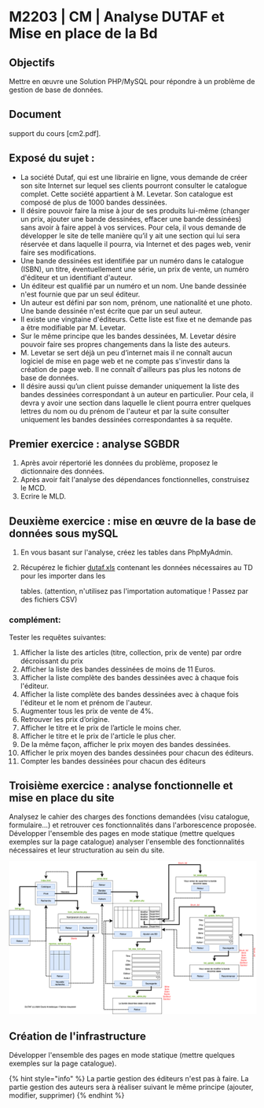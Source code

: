 # M2203 \| CM \| Analyse DUTAF et Mise en place de la Bd

## Objectifs

Mettre en œuvre une Solution PHP/MySQL pour répondre à un problème de gestion de base de données.

## Document

support du cours \[cm2.pdf\].

## Exposé du sujet :

* La société Dutaf, qui est une librairie en ligne, vous demande de créer son site Internet sur lequel ses clients pourront consulter le catalogue complet. Cette société appartient à M. Levetar. Son catalogue est composé de plus de 1000 bandes dessinées.
* II désire pouvoir faire la mise à jour de ses produits lui-même \(changer un prix, ajouter une bande dessinées, effacer une bande dessinées\) sans avoir à faire appel à vos services. Pour cela, il vous demande de développer le site de telle manière qu’il y ait une section qui lui sera réservée et dans laquelle il pourra, via Internet et des pages web, venir faire ses modifications.
* Une bande dessinées est identifiée par un numéro dans le catalogue \(ISBN\), un titre, éventuellement une série, un prix de vente, un numéro d'éditeur et un identifiant d'auteur.
* Un éditeur est qualifié par un numéro et un nom. Une bande dessinée n'est fournie que par un seul éditeur.
* Un auteur est défini par son nom, prénom, une nationalité et une photo. Une bande dessinée n'est écrite que par un seul auteur.
* II existe une vingtaine d'éditeurs. Cette liste est fixe et ne demande pas a être modifiable par M. Levetar.
* Sur le même principe que les bandes dessinées, M. Levetar désire pouvoir faire ses propres changements dans la liste des auteurs.
* M. Levetar se sert déjà un peu d’internet mais il ne connaît aucun logiciel de mise en page web et ne compte pas s'investir dans la création de page web. II ne connaît d'ailleurs pas plus les notons de base de données.
* II désire aussi qu’un client puisse demander uniquement la liste des bandes dessinées  correspondant à un auteur en particulier. Pour cela, il devra y avoir une section dans laquelle le client pourra entrer quelques lettres du nom ou du prénom de l'auteur et par la suite consulter uniquement les bandes dessinées correspondantes à sa requête.

## Premier exercice : analyse SGBDR

1. Après avoir répertorié les données du problème, proposez le dictionnaire des données.
2. Après avoir fait l'analyse des dépendances fonctionnelles, construisez le MCD.
3. Ecrire le MLD.

## Deuxième exercice : mise en œuvre de la base de données sous mySQL

1. En vous basant sur l'analyse, créez les tables dans PhpMyAdmin.
2. Récupérez le fichier [dutaf.xls](https://github.com/Dannebicque/dutafguide/tree/fbeb4cdebb2ab1a9902dc9e3b2f9761508d8dcd0/dutaf.xls) contenant les données nécessaires au TD pour les importer dans les

   tables. \(attention, n'utilisez pas l'importation automatique ! Passez par des fichiers CSV\)

### complément:

Tester les requêtes suivantes: 

1. Afficher la liste des articles \(titre, collection, prix de vente\) par ordre décroissant du prix
2. Afficher la liste des bandes dessinées de moins de 11 Euros. 
3. Afficher la liste complète des bandes dessinées avec à chaque fois l'éditeur.
4. Afficher la liste complète des bandes dessinées avec à chaque fois l'éditeur et le nom et prénom de l'auteur.
5. Augmenter tous les prix de vente de 4%. 
6. Retrouver les prix d’origine.
7. Afficher le titre et le prix de l’article le moins cher. 
8. Afficher le titre et le prix de l'article le plus cher. 
9. De la même façon, afficher le prix moyen des bandes dessinées. 
10. Afficher le prix moyen des bandes dessinées pour chacun des éditeurs. 
11. Compter les bandes dessinées pour chacun des éditeurs

## Troisième exercice : analyse fonctionnelle et mise en place du site

Analysez le cahier des charges des fonctions demandées \(visu catalogue, formulaire...\) et retrouver ces fonctionnalités dans l'arborescence proposée. Développer l'ensemble des pages en mode statique \(mettre quelques exemples sur la page catalogue\) analyser l'ensemble des fonctionnalités nécessaires et leur structuration au sein du site.

![Arborescence du projet DUTAF](.gitbook/assets/dutaf.png)

## Création de l'infrastructure

Développer l'ensemble des pages en mode statique \(mettre quelques exemples sur la page catalogue\).

{% hint style="info" %}
La partie gestion des éditeurs n'est pas à faire. La partie gestion des auteurs sera à réaliser suivant le même principe \(ajouter, modifier, supprimer\)
{% endhint %}

